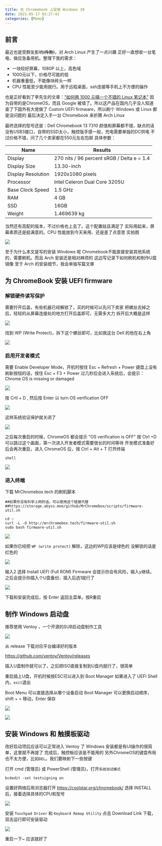 ```yaml
---
title: 在 Chromebook 上安装 Windows 10
date: 2021-05-17 03:27:43
categories: [Memo]
---
```



## 前言

最近也是受群友影响~~(传教)~~，对 Arch Linux 产生了一点兴趣
正好一直想收一台笔电、做应急备用机。整理下我的需求：

- 一块较好屏幕，1080P 以上，高色域
- 1000元以下，价格尽可能的低
- 机器重量低，不能像块砖头一样
- CPU 性能至少能用就行。用于远程桌面，ssh连接等手机上不方便的操作

也是正好看到了李先生的文章：["如何用 1000 元搞一个不错的 Linux 笔记本"](https://plumz.me/archives/12598/)
因为自带的是ChromeOS，而且 Google 被墙了。所以这产品在国内几乎没人知道
查了下国外有大佬做了 Custom UEFI firmware，所以刷个 Windows 或 Linux 都是没问题的
最后决定入手一台 Chromebook 来折腾 Arch Linux


最终选择的型号还是：Dell Chromebook 13 7310
颜值和屏幕都不错，缺点的话没有USB3接口，自带的SSD太小，触控版手感一般，充电需要单独的DC供电
不过价格不错，问了几个卖家都在550元左右包邮
具体参数：

|  Name  |  Results  |
| ---- | ---- |
|  Display  |  270 nits	/ 96 percent sRGB / Delta e = 1.4 |
|  Display Size |  13.30-inch  |
|  Display Resolution |  1920x1080 pixels  |
|  Processor |  Intel Celeron Dual Core 3205U  |
|  Base Clock Speed	 |  1.5 GHz  |
|  RAM |  4 GB  |
|  SSD  |  16GB  |
|  Weight  |  1.469639 kg  |

当然还有高配的版本，不过价格也上去了。这个配置姑且满足了
实际用起来，屏幕素质还是挺满意的。CPU 性能放到今天来用、还是差了点意思
实拍图

![](https://ae01.alicdn.com/kf/H359943483b904851a2c28c9b86b2a28bj.jpg)


至于为什么本文是写的安装 Windows 呢
Chromebook不能直接安装其他系统的，需要刷机。而且 Arch 安装还是相对麻烦的
这边写记录下如何刷机和制作U盘镜像
至于 Arch 的安装细节，我会单独写篇文章

## 为 ChromeBook 安装 UEFI firmware

### 解锁硬件读写保护

需要拧开后盖，有些机器已经解锁了，买的时候可以先问下卖家
把螺丝去掉之后，轻轻的从屏幕连接处的地方打开后盖即可，无需多大力
拆开后大概是这样

![](https://ae01.alicdn.com/kf/H311d55cf5d5443bc9dfc6d39e4057c7dD.jpg)

找到 WP (Write Protect)，拆下这个螺丝即可，比如我这台 Dell 的他在右上角

![](https://ae01.alicdn.com/kf/H926205a2d3d74f31885220b721c2ae1cn.jpg)

### 启用开发者模式

需要 Enable Developer Mode，开机时按住 Esc + Refresh + Power 
键盘上没有刷新按钮的话，按住 Esc + F3 + Power
过几秒后会进入系统后，会提示： Chrome OS is missing or damaged

![](https://ae01.alicdn.com/kf/Ha8c2a0485a0c462ea7598e9456eb2ff3J.jpg)

按 Crtl + D , 然后按 Enter 以 turn OS verification OFF

![](https://ae01.alicdn.com/kf/H23e1ee08eaee448d8e3cefbfecdf086eM.jpg)

这样系统验证保护就关闭了

![](https://ae01.alicdn.com/kf/H520a81c1ddeb40fb9251e6130a0feb8e8.jpg)

之后每次重启的时候，ChromeOS 都会提示 "OS verification is OFF"
按 Ctrl +D 可以跳过这个画面，第一次进入开发者模式需要很长的时间等待
开发模式准备好后会再次重启，进入 ChromeOS 后，按 Ctrl + Alt + T 打开终端

```
shell 
```

![](https://ae01.alicdn.com/kf/H6cc0348585d54597a46467e7862bb671V.png)

### 进入终端

下载 MrChromebox.tech 的刷机脚本


```shell
##如果你没有科学上网的话，可以使用这个链接代替
##https://storage.abyss.moe/github/MrChromebox/scripts/firmware-util.sh

cd ~
curl -L -O http://mrchromebox.tech/firmware-util.sh
sudo bash firmware-util.sh
```


![](https://i.abyss.moe/images/1c5e5fcaf87b9742014d3f2a121c382c.png)

如果你已经把 `WP (write protect)` 解除，这边的WP应该是绿色的
没解锁的话是红色的

![](https://i.abyss.moe/images/14ad8e8c03a8b31277202c8983b6ca0d.png)

输入2 选择 Install UEFI (Full ROM) Firmware
会提示你会有风险，输入y继续。之后会提示你插入个U盘备份，插入后选1就行了

![](https://i.abyss.moe/images/9eb4b5b205bc66210d19cd49d446dbc8.png)

下载和安装完成后，按 Enter 返回主菜单。按R重启


## 制作 Windows 启动盘

推荐使用 Ventoy ，一个开源的SUB启动盘制作工具

![](https://ae01.alicdn.com/kf/H2deccf50134043f09f546868efba4752x.png)

从 release 下载对应平台编译好的版本

https://github.com/ventoy/Ventoy/releases

插入U盘制作就可以了，之后把ISO直接复制到U盘内就行了，很简单

重启插上U盘，开机时候按ESC可以进入到 Boot Manager
如果进入了 UEFI Shell内，`exit`退出

Boot Menu 可以直接选择从哪个设备启动
Boot Manager 可以更换启动顺序，shift + = 移动，Enter 保存

![](https://ae01.alicdn.com/kf/Hb31ea9f89de444998503eea0bc7cc5edW.jpg)

![](https://ae01.alicdn.com/kf/H0b9518effbd246f897ae432d6b600b76c.jpg)

## 安装 Windows 和 触摸板驱动

改好启动项后应该可以正常进入 Ventoy 了
Windows 安装都是有UI操作的很简单，这里就不再提了
完成后，触控板应该是不能用的
另外ChromeOS的键盘布局也不太方便，比如`DEL`。我们要映射下一些按键

打开 cmd (管理员) 或 PowerShell (管理员)，打开`系统测试模式`

```
bcdedit -set testsigning on
```

设置好网络后用浏览器打开 https://coolstar.org/chromebook/
选择 INSTALL 后，接着选择具体的CPU和型号

![](https://ae01.alicdn.com/kf/Hdbad34e7be124be29ed82d7b25ada651F.png)

安装 `Touchpad Driver` 和 `Keyboard Remap Utility`
点击 Download Link 下载，双击运行即可安装驱动

![](https://ae01.alicdn.com/kf/Hd4e176ddc9e94851979360eb0d8277dc7.png)

重启一下~ 应该就好了